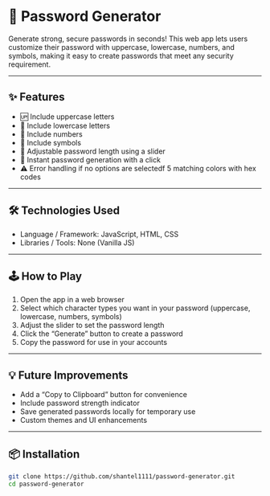 # 🔑 Password Generator
Generate strong, secure passwords in seconds! This web app lets users customize their password with uppercase, lowercase, numbers, and symbols, making it easy to create passwords that meet any security requirement.

---

## ✨ Features
- 🆙 Include uppercase letters
- 🔡 Include lowercase letters
- 🔢 Include numbers
- 🔣 Include symbols
- 📏 Adjustable password length using a slider
- 🎯 Instant password generation with a click
- ⚠️ Error handling if no options are selectedf 5 matching colors with hex codes

---

## 🛠️ Technologies Used
- Language / Framework: JavaScript, HTML, CSS
- Libraries / Tools: None (Vanilla JS)

---

## 🕹️ How to Play
1. Open the app in a web browser
2. Select which character types you want in your password (uppercase, lowercase, numbers, symbols)
3. Adjust the slider to set the password length
4. Click the “Generate” button to create a password
5. Copy the password for use in your accounts
   
---

## 💡 Future Improvements
- Add a “Copy to Clipboard” button for convenience
- Include password strength indicator
- Save generated passwords locally for temporary use
- Custom themes and UI enhancements
   
---
   
## 📦 Installation
```bash
git clone https://github.com/shantel1111/password-generator.git
cd password-generator

